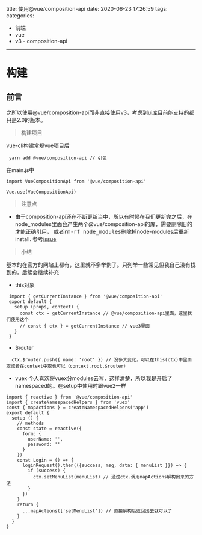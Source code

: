 title: 使用@vue/composition-api
date: 2020-06-23 17:26:59
tags:
categories:
 - 前端
 - vue
 - v3 - composition-api
---

# 构建

## 前言

<p>之所以使用@vue/composition-api而非直接使用v3，考虑到ui库目前能支持的都只是2.0的版本。</p>

> 构建项目

vue-cli构建常规vue项目后
``` 
 yarn add @vue/composition-api // 引包
```
在main.js中
``` 
import VueCompositionApi from '@vue/composition-api'

Vue.use(VueCompositionApi)
```

> 注意点

- 由于composition-api还在不断更新当中，所以有时候在我们更新完之后，在node_modules里面会产生两个@vue/composition-api的库，需要删除旧的才能正确引用，
或者<kbd>rm-rf node_modules</kbd>删除掉node-modules后重新 install. 参考[issue](https://github.com/vuejs/composition-api/issues/228)

> 小结

基本的在官方的网站上都有，这里就不多举例了。只列举一些常见但我自己没有找到的，后续会继续补充

- this对象
```
 import { getCurrentInstance } from '@vue/composition-api'
 export default {
   setup (props, context) {
     const ctx = getCurrentInstance // @vue/composition-api里面，这里我们使用这个
     // const { ctx } = getCurrentInstance // vue3里面
   }
 }
```

- $router
``` 
  ctx.$router.push({ name: 'root' }) // 没多大变化，可以在this(ctx)中里面取或者在context中取也可以（context.root.$router）
```
- vuex
个人喜欢将vuex分modules去写，这样清楚，所以我是开启了namespaced的。在setup中使用时跟vue2一样
```
import { reactive } from '@vue/composition-api'
import { createNamespacedHelpers } from 'vuex'
const { mapActions } = createNamespacedHelpers('app') 
export default {
  setup () {
    // methods
    const state = reactive({
      form: {
        userName: '',
        password: ''
      }
    })
    const Login = () => {
      loginRequest().then(({success, msg, data: { menuList }}) => {
        if (success) {
          ctx.setMenuList(menuList) // 通过ctx.调用mapActions解构出来的方法
        }
      })
    }
    return {
      ...mapActions(['setMenuList']) // 直接解构后返回出去就可以了
    }
  }
}
```
